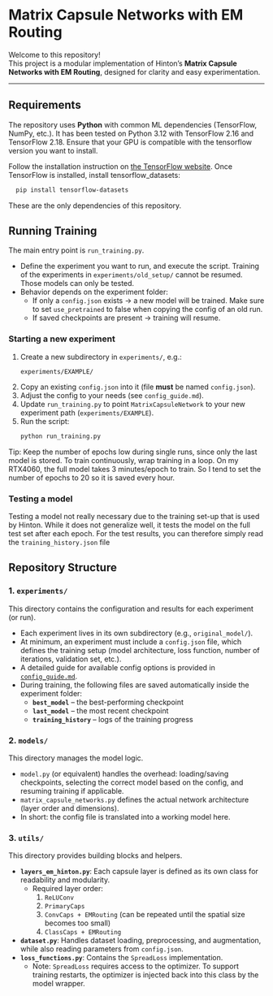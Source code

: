 # Matrix Capsule Networks with EM Routing  

Welcome to this repository!  
This project is a modular implementation of Hinton’s **Matrix Capsule Networks with EM Routing**, designed for clarity and easy experimentation.

---

##  Requirements  

The repository uses **Python** with common ML dependencies (TensorFlow, NumPy, etc.). It has been tested on Python 3.12 with TensorFlow 2.16 and TensorFlow 2.18. Ensure that your GPU is compatible with the tensorflow version you want to install. 

Follow the installation instruction on [the TensorFlow website](https://www.tensorflow.org/install). Once TensorFlow is installed, install tensorflow_datasets:
 ```bash
   pip install tensorflow-datasets
```  
These are the only dependencies of this repository.


## Running Training  

The main entry point is `run_training.py`.  
- Define the experiment you want to run, and execute the script. Training of the experiments in `experiments/old_setup/` cannot be resumed. Those models can only be tested.  
- Behavior depends on the experiment folder:  
  - If only a `config.json` exists → a new model will be trained. Make sure to set `use_pretrained` to false when copying the config of an old run.  
  - If saved checkpoints are present → training will resume.  

### Starting a new experiment  
1. Create a new subdirectory in `experiments/`, e.g.:  
   ```
   experiments/EXAMPLE/
   ```  
2. Copy an existing `config.json` into it (file **must** be named `config.json`).  
3. Adjust the config to your needs (see `config_guide.md`).  
4. Update `run_training.py` to point `MatrixCapsuleNetwork` to your new experiment path (`experiments/EXAMPLE`).  
5. Run the script:  
   ```bash
   python run_training.py
   ```  

Tip: Keep the number of epochs low during single runs, since only the last model is stored. To train continuously, wrap training in a loop. On my RTX4060, the full model takes 3 minutes/epoch to train. So I tend to set the number of epochs to 20 so it is saved every hour.

### Testing a model
Testing a model not really necessary due to the training set-up that is used by Hinton. While it does not generalize well, it tests the model on the full test set after each epoch. For the test results, you can therefore simply read the `training_history.json` file


## Repository Structure  

### 1. `experiments/`  
This directory contains the configuration and results for each experiment (or run).  
- Each experiment lives in its own subdirectory (e.g., `original_model/`).  
- At minimum, an experiment must include a `config.json` file, which defines the training setup (model architecture, loss function, number of iterations, validation set, etc.).  
- A detailed guide for available config options is provided in [`config_guide.md`](experiments/config_guide.md).  
- During training, the following files are saved automatically inside the experiment folder:  
  - **`best_model`** – the best-performing checkpoint  
  - **`last_model`** – the most recent checkpoint  
  - **`training_history`** – logs of the training progress  


### 2. `models/`  
This directory manages the model logic.  
- `model.py` (or equivalent) handles the overhead: loading/saving checkpoints, selecting the correct model based on the config, and resuming training if applicable.  
- `matrix_capsule_networks.py` defines the actual network architecture (layer order and dimensions).  
- In short: the config file is translated into a working model here.  


### 3. `utils/`  
This directory provides building blocks and helpers.  
- **`layers_em_hinton.py`**: Each capsule layer is defined as its own class for readability and modularity.  
  - Required layer order:  
    1. `ReLUConv`  
    2. `PrimaryCaps`  
    3. `ConvCaps + EMRouting` (can be repeated until the spatial size becomes too small)  
    4. `ClassCaps + EMRouting`  
- **`dataset.py`**: Handles dataset loading, preprocessing, and augmentation, while also reading parameters from `config.json`.  
- **`loss_functions.py`**: Contains the `SpreadLoss` implementation.  
  - Note: `SpreadLoss` requires access to the optimizer. To support training restarts, the optimizer is injected back into this class by the model wrapper.  


  
